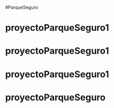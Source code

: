 #ParqueSeguro
# proyectoParqueSeguro1
# proyectoParqueSeguro1
# proyectoParqueSeguro1
# proyectoParqueSeguro
